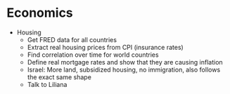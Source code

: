 # Economics
- Housing
  - Get FRED data for all countries
  - Extract real housing prices from CPI (insurance rates)
  - Find correlation over time for world countries
  - Define real mortgage rates and show that they are causing inflation
  - Israel: More land, subsidized housing, no immigration, also follows the exact same shape
  - Talk to Liliana
